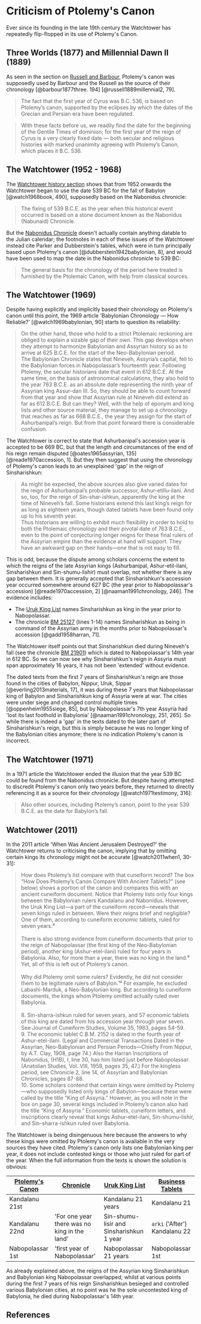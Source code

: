 # Criticism of Ptolemy's Canon

Ever since its founding in the late 19th century the Watchtower has repeatedly flip-flopped in its use of Ptolemy's
Canon.

## Three Worlds (1877) and Millennial Dawn II (1889)

As seen in the section on [Russell and Barbour](../history/russell.md), Ptolemy's canon was supposedly used by Barbour
and the Russell as the source of their chronology [@barbour1877three. 194] [@russell1889millennial2, 79].

> The fact that the first year of Cyrus was B.C. 536, is based on Ptolemy’s canon, supported by the eclipses by which
> the dates of the Grecian and Persian era have been regulated.

> With these facts before us, we readily find the date for the beginning of the Gentile Times of dominion; for the first
> year of the reign of Cyrus is a very clearly fixed date — both secular and religious histories with marked unanimity
> agreeing with Ptolemy’s Canon, which places it B.C. 536.

## The Watchtower (1952 - 1968)

The [Watchtower history section](../history/history.md) shows that from 1952 onwards the Watchtower began to use the
date 539 BC for the fall of Babylon [@watch1968book, 490], supposedly based on the Nabonidus chronicle:

> The fixing of 539 B.C.E. as the year when this historical event occurred is based on a stone document known as the
> Nabonidus (Nabunaid) Chronicle.

But the [Nabonidus Chronicle](../../standard/chronicles/bm35382.md) doesn't actually contain anything datable to the
Julian calendar; the footnotes in each of these issues of the Watchtower instead cite Parker and Dubberstein's tables,
which were in turn principally based upon Ptolemy's canon [@dubberstein1942babylonian, 8], and would have been used to
map the date in the Nabonidus chronicle to 539 BC:

> The general basis for the chronology of the period here treated is furnished by the Ptolemaic Canon, with help from
> classical sources.

## The Watchtower (1969)

Despite having explicitly and implicitly based their chronology on Ptolemy's canon until this point, the 1969 article
'Babylonian Chronology — How Reliable?' [@watch1969babylonian, 90] starts to question its reliability:

> On the other hand, those who hold to a strict Ptolemaic reckoning are obliged to explain a sizable gap of their own.
> This gap develops when they attempt to harmonize Babylonian and Assyrian history so as to arrive at 625 B.C.E. for the
> start of the Neo-Babylonian period. <br/> The Babylonian Chronicle states that Nineveh, Assyria’s capital, fell to the
> Babylonian forces in Nabopolassar’s fourteenth year. Following Ptolemy, the secular historians date that event in 612
> B.C.E. At the same time, on the basis of astronomical calculations, they also hold to the year 763 B.C.E. as an
> absolute date representing the ninth year of Assyrian king Assur-dan III. So, they should be able to count forward
> from that year and show that Assyrian rule at Nineveh did extend as far as 612 B.C.E. But can they? Well, with the
> help of eponym and king lists and other source material, they manage to set up a chronology that reaches as far as 668
> B.C.E., the year they assign for the start of Ashurbanipal’s reign. But from that point forward there is considerable
> confusion.

The Watchtower is correct to state that Ashurbanipal's accession year is accepted to be 669 BC, but that the length and
circumstances of the end of his reign remain disputed [@oates1965assyrian, 135] [@reade1970accession, 1]. But they then
suggest that using the chronology of Ptolemy's canon leads to an unexplained 'gap' in the reign of Sinsharishkun:

> As might be expected, the above sources also give varied dates for the reign of Ashurbanipal’s probable successor,
> Ashur-etillu-ilani. And so, too, for the reign of Sin-shar-ishkun, apparently the king at the time of Nineveh’s fall.
> Some historians extend this last king’s reign for as long as eighteen years, though dated tablets have been found only
> up to his seventh year. <br/> Thus historians are willing to exhibit much flexibility in order to hold to both the
> Ptolemaic chronology and their pivotal date of 763 B.C.E., even to the point of conjecturing longer reigns for these
> final rulers of the Assyrian empire than the evidence at hand will support. They have an awkward gap on their
> hands—one that is not easy to fill.

This is odd, because the dispute among scholars concerns the extent to which the reigns of the late Assyrian kings
(Ashurbanipal, Ashur-etil-ilani, Sinsharishkun and Sin-shumu-lishir) must overlap, not whether there is any gap between
them. It is generally accepted that Sinsharishkun's accession year occurred somewhere around 627 BC (the year prior to
Nabopolassar's accession) [@reade1970accession, 2] [@naaman1991chronology, 246]. The evidence includes:

- The [Uruk King List](../../standard/im65066.md) names Sinsharishkun as king in the year prior to Nabopolassar.
- The chronicle [BM 25127](../../standard/chronicles/bm25127.md) (lines 1-14) names Sinsharishkun as being in command of
  the Assyrian army in the months prior to Nabopolassar's accession [@gadd1958harran, 71].

The Watchtower itself points out that Sinsharishkun died during Nineveh's fall (see the chronicle
[BM 21901](../../standard/chronicles/bm21901.md)) which is dated to Nabopolassar's 14th year in 612 BC. So we can now
see why Sinsharishkun's reign in Assyria must span approximately 16 years, it has not been 'extended' without evidence.

The dated texts from the first 7 years of Sinsharishkun's reign are those found in the cities of Babylon, Nippur, Uruk,
Sippar [@everling2013materials, 17], it was during these 7 years that Nabopolassar king of Babylon and Sinsharishkun
king of Assyria were at war. The cities were under siege and changed control multiple times [@oppenheim1955siege, 85],
but by Nabopolassar's 7th year Assyria had 'lost its last foothold in Babylonia' [@naaman1991chronology, 251, 265]. So
while there is indeed a 'gap' in the texts dated to the later part of Sinsharishkun's reign, but this is simply because
he was no longer king of the Babylonian cities anymore; there is no indication Ptolemy's canon is incorrect.

## The Watchtower (1971)

In a 1971 article the Watchtower ended the illusion that the year 539 BC could be found from the Nabonidus chronicle.
But despite having attempted to discredit Ptolemy's canon only two years before, they returned to directly referencing
it as a source for their chronology [@watch1971testimony, 316]:

> Also other sources, including Ptolemy’s canon, point to the year 539 B.C.E. as the date for Babylon’s fall.

## Watchtower (2011)

In the 2011 article 'When Was Ancient Jerusalem Destroyed?' the Watchtower returns to criticising the canon, implying
that by omitting certain kings its chronology might not be accurate [@watch2011when1, 30-31]:

> How does Ptolemy’s list compare with that cuneiform record? The box “How Does Ptolemy’s Canon Compare With Ancient
> Tablets?” (see below) shows a portion of the canon and compares this with an ancient cuneiform document. Notice that
> Ptolemy lists only four kings between the Babylonian rulers Kandalanu and Nabonidus. However, the Uruk King List​—a
> part of the cuneiform record—​reveals that seven kings ruled in between. Were their reigns brief and negligible? One
> of them, according to cuneiform economic tablets, ruled for seven years.⁸ <br><br> There is also strong evidence from
> cuneiform documents that prior to the reign of Nabopolassar (the first king of the Neo-Babylonian period), another
> king (Ashur-etel-ilani) ruled for four years in Babylonia. Also, for more than a year, there was no king in the land.⁹
> Yet, all of this is left out of Ptolemy’s canon. <br><br> Why did Ptolemy omit some rulers? Evidently, he did not
> consider them to be legitimate rulers of Babylon.¹⁰ For example, he excluded Labashi-Marduk, a Neo-Babylonian king.
> But according to cuneiform documents, the kings whom Ptolemy omitted actually ruled over Babylonia. <br><br> 8.
> Sin-sharra-ishkun ruled for seven years, and 57 economic tablets of this king are dated from his accession year
> through year seven. See Journal of Cuneiform Studies, Volume 35, 1983, pages 54-59. <br> 9. The economic tablet C.B.M.
> 2152 is dated in the fourth year of Ashur-etel-ilani. (Legal and Commercial Transactions Dated in the Assyrian,
> Neo-Babylonian and Persian Periods​—Chiefly From Nippur, by A.T. Clay, 1908, page 74.) Also the Harran Inscriptions of
> Nabonidus, (H1B), I, line 30, has him listed just before Nabopolassar. (Anatolian Studies, Vol. VIII, 1958, pages 35,
> 47.) For the kingless period, see Chronicle 2, line 14, of Assyrian and Babylonian Chronicles, pages 87-88. <br> 10.
> Some scholars contend that certain kings were omitted by Ptolemy​—who supposedly listed only kings of Babylon—​because
> these were called by the title “King of Assyria.” However, as you will note in the box on page 30, several kings
> included in Ptolemy’s canon also had the title “King of Assyria.” Economic tablets, cuneiform letters, and
> inscriptions clearly reveal that kings Ashur-etel-ilani, Sin-shumu-lishir, and Sin-sharra-ishkun ruled over Babylonia.

The Watchtower is being disingenuous here because the answers to why these kings were omitted by Ptolemy's canon is
available in the very sources they have cited. Ptolemy's canon only lists one Babylonian king per year, it does not
include contested kings or those who just ruled for part of the year. When the full information from the texts is shown
the solution is obvious:

| [Ptolemy's Canon](../../standard/canon.md) | [Chronicle](../../standard/chronicles/bm25127.md) | [Uruk King List](../../standard/im65066.md) | [Business Tablets](../../standard/business.md) |
| ------------------------------------------ | ------------------------------------------------- | ------------------------------------------- | ---------------------------------------------- |
| Kandalanu 21st                             |                                                   | Kandalanu 21 years                          | Kandalanu 21                                   |
| Kandalanu 22nd                             | 'For one year there was no king in the land'      | Sin-shumu-lisir and Sinsharishkun 1 year    | `arki` ('After') Kandalanu 22                  |
| Nabopolassar 1st                           | 'first year of Nabopolassar'                      | Nabopolassar 21 years                       | Nabopolassar 1st                               |

As already explained above, the reigns of the Assyrian king Sinsharishkun and Babylonian king Nabopolassar overlapped;
whilst at various points during the first 7 years of his reign Sinsharishkun besieged and controlled various Babylonian
cities, at no point was he the sole uncontested king of Babylonia, he died during Nabopolassar's 14th year.

## References
